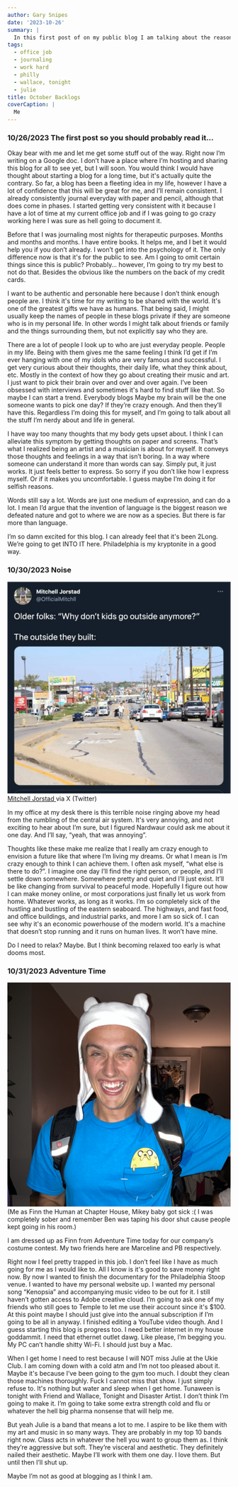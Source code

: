 ```yaml
---
author: Gary Snipes
date: '2023-10-26'
summary: |
  In this first post of on my public blog I am talking about the reasons I'm making it and some other personal jargon. 
tags: 
  - office job
  - journaling
  - work hard
  - philly
  - wallace, tonight
  - julie
title: October Backlogs
coverCaption: |
  Me
---
```

### 10/26/2023 The first post so you should probably read it...
Okay bear with me and let me get some stuff out of the way. Right now I’m writing on a Google doc. I don’t have a place where I’m hosting and sharing this blog for all to see yet, but I will soon. You would think I would have thought about starting a blog for a long time, but it's actually quite the contrary. So far, a blog has been a fleeting idea in my life, however I have a lot of confidence that this will be great for me, and I’ll remain consistent. I already consistently journal everyday with paper and pencil, although that does come in phases. I started getting very consistent with it because I have a lot of time at my current office job and if I was going to go crazy working here I was sure as hell going to document it.

Before that I was journaling most nights for therapeutic purposes. Months and months and months. I have entire books. It helps me, and I bet it would help you if you don’t already. I won’t get into the psychology of it. The only difference now is that it's for the public to see. Am I going to omit certain things since this is public? Probably… however, I’m going to try my best to not do that. Besides the obvious like the numbers on the back of my credit cards. 

I want to be authentic and personable here because I don’t think enough people are. I think it's time for my writing to be shared with the world. It's one of the greatest gifts we have as humans. That being said, I might usually keep the names of people in these blogs private if they are someone who is in my personal life. In other words I might talk about friends or family and the things surrounding them, but not explicitly say who they are. 

There are a lot of people I look up to who are just everyday people. People in my life. Being with them gives me the same feeling I think I’d get if I’m ever hanging with one of my idols who are very famous and successful. I get very curious about their thoughts, their daily life, what they think about, etc. Mostly in the context of how they go about creating their music and art. I just want to pick their brain over and over and over again. I’ve been obsessed with interviews and sometimes it's hard to find stuff like that. So maybe I can start a trend. Everybody blogs Maybe my brain will be the one someone wants to pick one day? If they’re crazy enough. And then they’ll have this. Regardless I’m doing this for myself, and I’m going to talk about all the stuff I’m nerdy about and life in general. 

I have way too many thoughts that my body gets upset about. I think I can alleviate this symptom by getting thoughts on paper and screens. That’s what I realized being an artist and a musician is about for myself. It conveys those thoughts and feelings in a way that isn’t boring. In a way where someone can understand it more than words can say. Simply put, it just works. It just feels better to express. So sorry if you don’t like how I express myself. Or if it makes you uncomfortable. I guess maybe I’m doing it for selfish reasons.

Words still say a lot. Words are just one medium of expression, and can do a lot. I mean I’d argue that the invention of language is the biggest reason we defeated nature and got to where we are now as a species. But there is far more than language.

I’m so damn excited for this blog. I can already feel that it's been 2Long. We’re going to get INTO IT here. Philadelphia is my kryptonite in a good way. 

### 10/30/2023 Noise
![](noise.jpeg)
[Mitchell Jorstad ](https://x.com/OfficialMitchll/status/1382709940352135175) via X (Twitter)

In my office at my desk there is this terrible noise ringing above my head from the rumbling of the central air system. It's very annoying, and not exciting to hear about I’m sure, but I figured Nardwaur could ask me about it one day. And I’ll say, “yeah, that was annoying”.

Thoughts like these make me realize that I really am crazy enough to envision a future like that where I’m living my dreams. Or what I mean is I’m crazy enough to think I can achieve them. I often ask myself, “what else is there to do?”. I imagine one day I’ll find the right person, or people, and I’ll settle down somewhere. Somewhere pretty and quiet and I’ll just exist. It’ll be like changing from survival to peaceful mode. Hopefully I figure out how I can make money online, or most corporations just finally let us work from home. Whatever works, as long as it works. I’m so completely sick of the hustling and bustling of the eastern seaboard. The highways, and fast food, and office buildings, and industrial parks, and more I am so sick of. I can see why it's an economic powerhouse of the modern world. It's a machine that doesn’t stop running and it runs on human lives. It won’t have mine. 

Do I need to relax? Maybe. But I think becoming relaxed too early is what dooms most. 

### 10/31/2023 Adventure Time

![](adventuretime.jpeg)
(Me as Finn the Human at Chapter House, Mikey baby got sick :( I was completely sober and remember Ben was taping his door shut cause people kept going in his room.)

I am dressed up as Finn from Adventure Time today for our company’s costume contest. My two friends here are Marceline and PB respectively. 

Right now I feel pretty trapped in this job. I don’t feel like I have as much going for me as I would like to. All I know is it's good to save money right now. By now I wanted to finish the documentary for the Philadelphia Stoop venue. I wanted to have my personal website up. I wanted my personal song “Kenopsia” and accompanying music video to be out for it. I still haven’t gotten access to Adobe creative cloud. I’m going to ask one of my friends who still goes to Temple to let me use their account since it's $100. At this point maybe I should just give into the annual subscription if I’m going to be all in anyway. I finished editing a YouTube video though. And I guess starting this blog is progress too. I need better internet in my house goddammit. I need that ethernet outlet dawg. Like please, I’m begging you. My PC can’t handle shitty Wi-Fi. I should just buy a Mac. 

When I get home I need to rest because I will NOT miss Julie at the Ukie Club. I am coming down with a cold atm and I’m not too pleased about it. Maybe it's because I’ve been going to the gym too much. I doubt they clean those machines thoroughly. Fuck I cannot miss that show. I just simply refuse to. It's nothing but water and sleep when I get home. Tunaween is tonight with Friend and Wallace, Tonight and Disaster Artist. I don’t think I’m going to make it. I’m going to take some extra strength cold and flu or whatever the hell big pharma nonsense that will help me.  

But yeah Julie is a band that means a lot to me. I aspire to be like them with my art and music in so many ways. They are probably in my top 10 bands right now. Class acts in whatever the hell you want to group them as. I think they’re aggressive but soft. They’re visceral and aesthetic. They definitely nailed their aesthetic. Maybe I’ll work with them one day. I love them. But until then I’ll shut up.  

Maybe I’m not as good at blogging as I think I am. 
